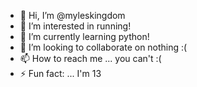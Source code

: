 - 👋 Hi, I’m @myleskingdom
- 👀 I’m interested in running!
- 🌱 I’m currently learning python!
- 💞️ I’m looking to collaborate on nothing :(
- 📫 How to reach me ... you can't :(
- ⚡ Fun fact: ... I'm 13
